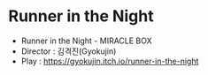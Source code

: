 # Runner in the Night

- Runner in the Night - MIRACLE BOX
- Director : 김격진(Gyokujin)
- Play : https://gyokujin.itch.io/runner-in-the-night
